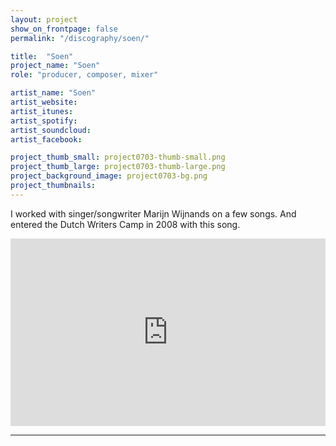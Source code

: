 ```yaml
---
layout: project
show_on_frontpage: false
permalink: "/discography/soen/"

title:  "Soen"
project_name: "Soen"
role: "producer, composer, mixer"

artist_name: "Soen"
artist_website:
artist_itunes:
artist_spotify:
artist_soundcloud:
artist_facebook:

project_thumb_small: project0703-thumb-small.png
project_thumb_large: project0703-thumb-large.png
project_background_image: project0703-bg.png
project_thumbnails:
---
```


I worked with singer/songwriter Marijn Wijnands on a few songs. And entered the Dutch Writers Camp in 2008 with this song.

<iframe width="100%" height="300" scrolling="no" frameborder="no" src="https://w.soundcloud.com/player/?url=https%3A//api.soundcloud.com/tracks/131290452%3Fsecret_token%3Ds-zbOJ9&amp;color=%23e8280b&amp;auto_play=false&amp;hide_related=true&amp;show_comments=false&amp;show_user=true&amp;show_reposts=false&amp;show_teaser=false&amp;visual=true"></iframe>

---
